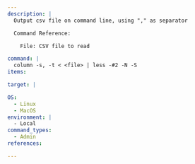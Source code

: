 ```yaml
---
description: |
  Output csv file on command line, using "," as separator

  Command Reference:

  	File: CSV file to read

command: |
  column -s, -t < <file> | less -#2 -N -S
items:

target: |

OS:
  - Linux
  - MacOS
environment: |
  - Local
command_types:
  - Admin
references:

---
```

